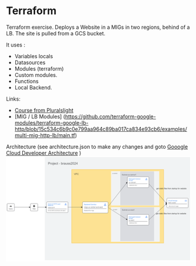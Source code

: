 # Terraform
Terraform exercise. Deploys a Website in a MIGs in two regions, behind of a LB. The site is pulled from a GCS bucket.

It uses : 

- Variables locals
- Datasources
- Modules (terraform)
- Custom modules.
- Functions
- Local Backend.


Links: 
- [Course from Pluralslight](https://app.pluralsight.com/ilx/video-courses/fa1fd952-76e1-4807-a0e2-3499c9b5f11b/4e006d39-6d6f-4a37-8bb5-1e2ee555aa68/1c245362-dd94-4948-9ea6-4c1c06b77d94)
- [MIG / LB Modules] (https://github.com/terraform-google-modules/terraform-google-lb-http/blob/15c534c6b9c0e799aa964c89ba017ca834e93cb6/examples/multi-mig-http-lb/main.tf)

Architecture (see architecture.json to make any changes and goto [Gooogle Cloud Developer Architecture](https://googlecloudcheatsheet.withgoogle.com/architecture) )
![Architecture of TF deployment](ArchitectureTF.png)
